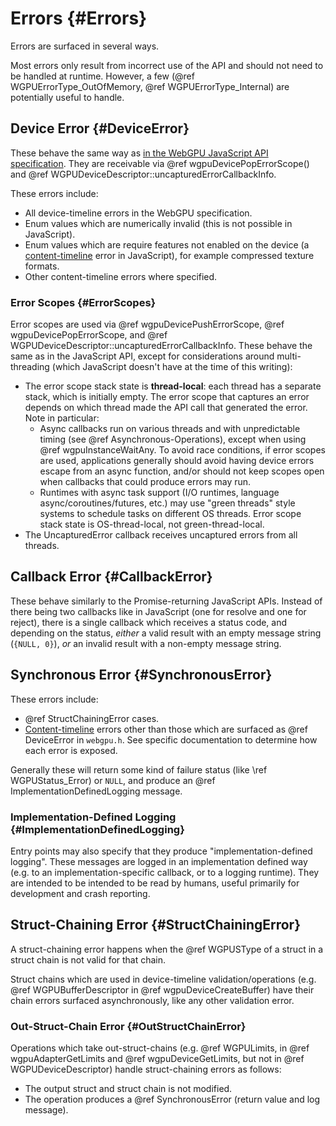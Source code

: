 # Errors {#Errors}

Errors are surfaced in several ways.

Most errors only result from incorrect use of the API and should not need to be handled at runtime.
However, a few (@ref WGPUErrorType_OutOfMemory, @ref WGPUErrorType_Internal) are potentially useful to handle.

## Device Error {#DeviceError}

These behave the same way as [in the WebGPU JavaScript API specification](https://www.w3.org/TR/webgpu/#errors-and-debugging).
They are receivable via @ref wgpuDevicePopErrorScope() and @ref WGPUDeviceDescriptor::uncapturedErrorCallbackInfo.

These errors include:

- All device-timeline errors in the WebGPU specification.
- Enum values which are numerically invalid (this is not possible in JavaScript).
- Enum values which are require features not enabled on the device (a [content-timeline](https://www.w3.org/TR/webgpu/#content-timeline) error in JavaScript), for example compressed texture formats.
- Other content-timeline errors where specified.

### Error Scopes {#ErrorScopes}

Error scopes are used via @ref wgpuDevicePushErrorScope, @ref wgpuDevicePopErrorScope, and @ref WGPUDeviceDescriptor::uncapturedErrorCallbackInfo. These behave the same as in the JavaScript API, except for considerations around multi-threading (which JavaScript doesn't have at the time of this writing):

- The error scope stack state is **thread-local**: each thread has a separate stack, which is initially empty. The error scope that captures an error depends on which thread made the API call that generated the error.
    Note in particular:
    - Async callbacks run on various threads and with unpredictable timing (see @ref Asynchronous-Operations), except when using @ref wgpuInstanceWaitAny. To avoid race conditions, if error scopes are used, applications generally should avoid having device errors escape from an async function, and/or should not keep scopes open when callbacks that could produce errors may run.
    - Runtimes with async task support (I/O runtimes, language async/coroutines/futures, etc.) may use "green threads" style systems to schedule tasks on different OS threads. Error scope stack state is OS-thread-local, not green-thread-local.
- The UncapturedError callback receives uncaptured errors from all threads.

## Callback Error {#CallbackError}

These behave similarly to the Promise-returning JavaScript APIs. Instead of there being two callbacks like in JavaScript (one for resolve and one for reject), there is a single callback which receives a status code, and depending on the status, _either_ a valid result with an empty message string (`{NULL, 0}`), _or_ an invalid result with a non-empty message string.

## Synchronous Error {#SynchronousError}

These errors include:

- @ref StructChainingError cases.
- [Content-timeline](https://www.w3.org/TR/webgpu/#content-timeline) errors other than those which are surfaced as @ref DeviceError in `webgpu.h`. See specific documentation to determine how each error is exposed.

Generally these will return some kind of failure status (like \ref WGPUStatus_Error) or `NULL`, and produce an @ref ImplementationDefinedLogging message.

### Implementation-Defined Logging {#ImplementationDefinedLogging}

Entry points may also specify that they produce "implementation-defined logging".
These messages are logged in an implementation defined way (e.g. to an implementation-specific callback, or to a logging runtime).
They are intended to be intended to be read by humans, useful primarily for development and crash reporting.

## Struct-Chaining Error {#StructChainingError}

A struct-chaining error happens when the @ref WGPUSType of a struct in a struct chain is not valid for that chain.

Struct chains which are used in device-timeline validation/operations (e.g. @ref WGPUBufferDescriptor in @ref wgpuDeviceCreateBuffer) have their chain errors surfaced asynchronously, like any other validation error.

### Out-Struct-Chain Error {#OutStructChainError}

Operations which take out-struct-chains (e.g. @ref WGPULimits, in @ref wgpuAdapterGetLimits and @ref wgpuDeviceGetLimits, but not in @ref WGPUDeviceDescriptor) handle struct-chaining errors as follows:

- The output struct and struct chain is not modified.
- The operation produces a @ref SynchronousError (return value and log message).
